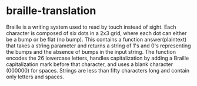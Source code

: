 # braille-translation
Braille is a writing system used to read by touch instead of sight. Each character is composed of six dots in a 2x3 grid, where each dot can either  be a bump or be flat (no bump). This contains a function answer(plaintext) that  takes a string parameter and returns a string of 1's and 0's representing the bumps and the absence of bumps in the input string. The function encodes the 26 lowercase letters, handles capitalization by adding a Braille capitalization mark before that character, and uses a blank character (000000) for spaces. Strings are less than fifty characters long and contain only letters and spaces.
